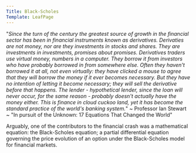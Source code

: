 ```yaml
---
Title: Black-Scholes
Template: LeafPage
---
```

"*Since the turn of the century the greatest source of growth in the financial sector has been in financial instruments known as derivatives. Derivaties are not money, nor are they investments in stocks and shares. They are investments in investments, promises about promises. Derivatives traders use virtual money, numbers in a computer. They borrow it from investors who have probably borrowed in from somewhere else. Often they haven't borrowed it at all, not even virtually: they have clicked a mouse to agree that they *will* borrow the money if it ever becomes necessary. But they have no intention of letting it become necessary; they will sell the derivative before that happens. The lender - hypothetical lender, since the loan will never occur, for the same reason - probably doesn't actually have the money either. This is finance in cloud cuckoo land, yet it has become the standard practice of the world's banking system.*"
~ Professor Ian Stewart ~ "In pursuit of the Unknown: 17 Equations That Changed the World"
      
Arguably, one of the contributors to the financial crash was a mathematical equation: the Black-Scholes equation; a partial differential equation governing the price evolution of an option under the Black-Scholes model for financial markets.
